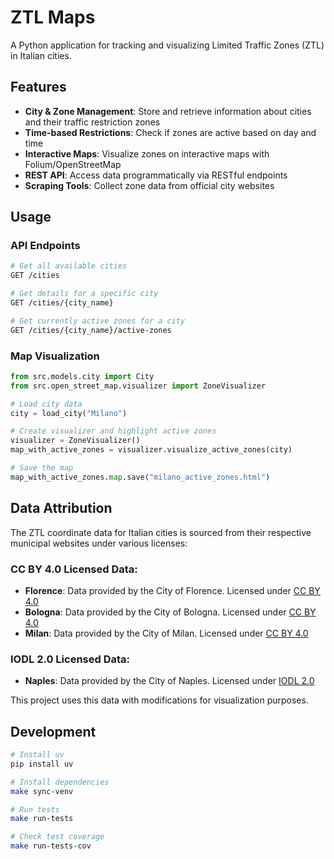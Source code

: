 # ZTL Maps

A Python application for tracking and visualizing Limited Traffic Zones (ZTL) in Italian cities.

## Features

- **City & Zone Management**: Store and retrieve information about cities and their traffic restriction zones
- **Time-based Restrictions**: Check if zones are active based on day and time
- **Interactive Maps**: Visualize zones on interactive maps with Folium/OpenStreetMap
- **REST API**: Access data programmatically via RESTful endpoints
- **Scraping Tools**: Collect zone data from official city websites

## Usage

### API Endpoints

```bash
# Get all available cities
GET /cities

# Get details for a specific city
GET /cities/{city_name}

# Get currently active zones for a city
GET /cities/{city_name}/active-zones
```

### Map Visualization

```python
from src.models.city import City
from src.open_street_map.visualizer import ZoneVisualizer

# Load city data
city = load_city("Milano")

# Create visualizer and highlight active zones
visualizer = ZoneVisualizer()
map_with_active_zones = visualizer.visualize_active_zones(city)

# Save the map
map_with_active_zones.map.save("milano_active_zones.html")
```

## Data Attribution

The ZTL coordinate data for Italian cities is sourced from their respective municipal websites under various licenses:

### CC BY 4.0 Licensed Data:
- **Florence**: Data provided by the City of Florence. Licensed under [CC BY 4.0](https://creativecommons.org/licenses/by/4.0/)
- **Bologna**: Data provided by the City of Bologna. Licensed under [CC BY 4.0](https://creativecommons.org/licenses/by/4.0/)
- **Milan**: Data provided by the City of Milan. Licensed under [CC BY 4.0](https://creativecommons.org/licenses/by/4.0/)

### IODL 2.0 Licensed Data:
- **Naples**: Data provided by the City of Naples. Licensed under [IODL 2.0](https://www.dati.gov.it/iodl/2.0/)

This project uses this data with modifications for visualization purposes.

## Development

```bash
# Install uv
pip install uv

# Install dependencies
make sync-venv

# Run tests
make run-tests

# Check test coverage
make run-tests-cov
```
